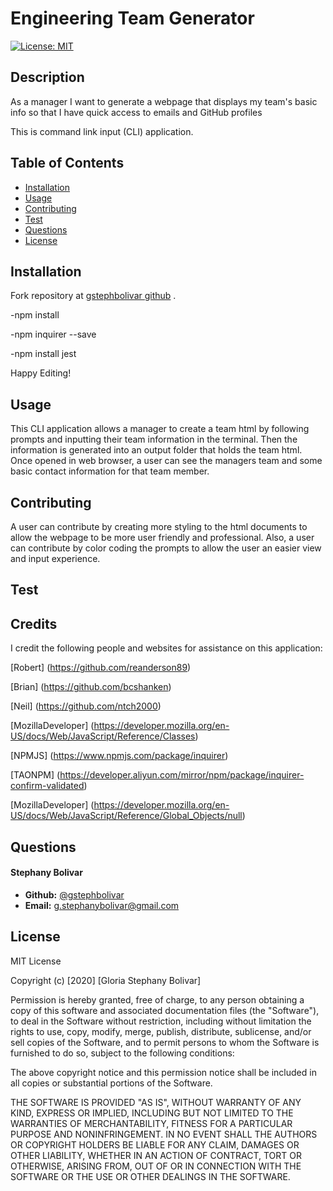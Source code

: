 # Engineering Team Generator
[![License: MIT](https://img.shields.io/badge/License-MIT-yellow.svg)](https://opensource.org/licenses/MIT)

## Description

As a manager
I want to generate a webpage that displays my team's basic info
so that I have quick access to emails and GitHub profiles


This is command link input (CLI) application. 

## **Table of Contents**

* [Installation](#installation)
* [Usage](#usage)
* [Contributing](#usage)
* [Test](#test)
* [Questions](#questions)
* [License](#license)

## Installation

Fork repository at [gstephbolivar github](https://github.com/gstephbolivar/engineering-team-generator) .

-npm install

-npm inquirer --save

-npm install jest

Happy Editing!

## Usage

This CLI application allows a manager to create a team html by following prompts and inputting their team information in the terminal. Then the information is generated into an output folder that holds the team html. Once opened in web browser, a user can see the managers team and some basic contact information for that team member.

## Contributing

A user can contribute by creating more styling to the html documents to allow the webpage to be more user friendly and professional. Also, a user can contribute by color coding the prompts to allow the user an easier view and input experience.

## Test

## Credits

I credit the following people and websites for assistance on this application:

[Robert] (https://github.com/reanderson89)

[Brian] (https://github.com/bcshanken)

[Neil] (https://github.com/ntch2000)

[MozillaDeveloper] (https://developer.mozilla.org/en-US/docs/Web/JavaScript/Reference/Classes)

[NPMJS] (https://www.npmjs.com/package/inquirer)

[TAONPM] (https://developer.aliyun.com/mirror/npm/package/inquirer-confirm-validated)

[MozillaDeveloper] (https://developer.mozilla.org/en-US/docs/Web/JavaScript/Reference/Global_Objects/null)

## Questions

####  **Stephany Bolivar** 
*  **Github:** [@gstephbolivar](https://github.com/gstephbolivar)
*  **Email:** [g.stephanybolivar@gmail.com](g.stephanybolivar@gmail.com)

## License

MIT License

Copyright (c) [2020] [Gloria Stephany Bolivar]

Permission is hereby granted, free of charge, to any person obtaining a copy
of this software and associated documentation files (the "Software"), to deal
in the Software without restriction, including without limitation the rights
to use, copy, modify, merge, publish, distribute, sublicense, and/or sell
copies of the Software, and to permit persons to whom the Software is
furnished to do so, subject to the following conditions:

The above copyright notice and this permission notice shall be included in all
copies or substantial portions of the Software.

THE SOFTWARE IS PROVIDED "AS IS", WITHOUT WARRANTY OF ANY KIND, EXPRESS OR
IMPLIED, INCLUDING BUT NOT LIMITED TO THE WARRANTIES OF MERCHANTABILITY,
FITNESS FOR A PARTICULAR PURPOSE AND NONINFRINGEMENT. IN NO EVENT SHALL THE
AUTHORS OR COPYRIGHT HOLDERS BE LIABLE FOR ANY CLAIM, DAMAGES OR OTHER
LIABILITY, WHETHER IN AN ACTION OF CONTRACT, TORT OR OTHERWISE, ARISING FROM,
OUT OF OR IN CONNECTION WITH THE SOFTWARE OR THE USE OR OTHER DEALINGS IN THE
SOFTWARE.